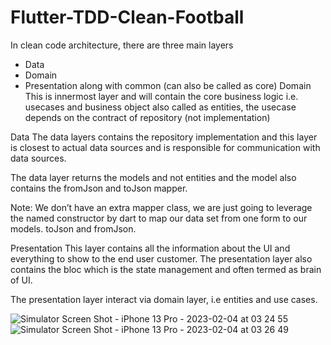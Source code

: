 # Flutter-TDD-Clean-Football
 In clean code architecture, there are three main layers

* Data
* Domain
* Presentation along with
common (can also be called as core)
Domain
This is innermost layer and will contain the core business logic i.e. usecases and business object also called as entities, the usecase depends on the contract of repository (not implementation)

Data
The data layers contains the repository implementation and this layer is closest to actual data sources and is responsible for communication with data sources.

The data layer returns the models and not entities and the model also contains the fromJson and toJson mapper.

Note: We don’t have an extra mapper class, we are just going to leverage the named constructor by dart to map our data set from one form to our models. toJson and fromJson.

Presentation
This layer contains all the information about the UI and everything to show to the end user customer. The presentation layer also contains the bloc which is the state management and often termed as brain of UI.

The presentation layer interact via domain layer, i.e entities and use cases.

![Simulator Screen Shot - iPhone 13 Pro - 2023-02-04 at 03 24 55](https://user-images.githubusercontent.com/64086484/216766661-b4e0fc93-3268-4bea-ad2e-f37735873a6d.png)![Simulator Screen Shot - iPhone 13 Pro - 2023-02-04 at 03 26 49](https://user-images.githubusercontent.com/64086484/216766666-f6b94a0d-3e01-4223-a3e0-faa3992a2179.png)


